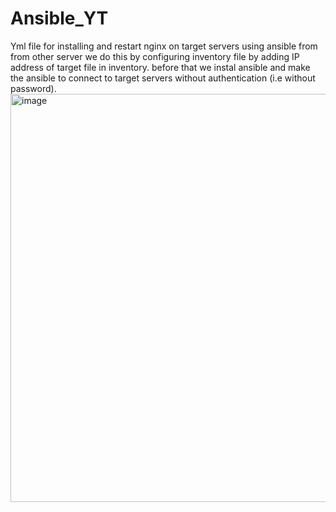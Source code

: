 # Ansible_YT


Yml file for installing and restart nginx on target servers using ansible from from other server we do this by configuring inventory file by adding IP address of target file in inventory. before that we instal ansible and make the ansible to connect to target servers without authentication (i.e without password).   
<img width="657" height="653" alt="image" src="https://github.com/user-attachments/assets/6f78a472-3252-4d6e-80f3-9eb157472d1d" />
